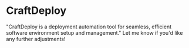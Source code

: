 # CraftDeploy
"CraftDeploy is a deployment automation tool for seamless, efficient software environment setup and management."  Let me know if you'd like any further adjustments!
